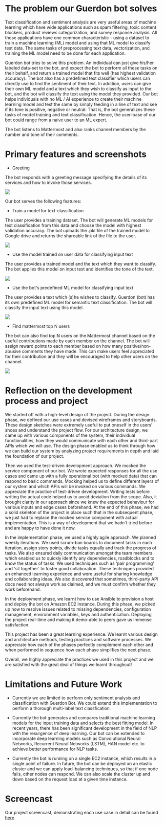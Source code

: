 # The problem our Guerdon bot solves 
Text classification and sentiment analysis are very useful areas of machine learning which have wide applications such as spam filtering, toxic content blockers, product reviews categorization, and survey response analysis. All these applications have one common characteristic - using a dataset to train a machine learning (ML) model and using that ML model to classify test data. The same tasks of preprocessing text data, vectorization, and training the ML model need to be done for each application.

Guerdon bot tries to solve this problem. An individual can just give his/her labeled data-set to the bot, and expect the bot to perform all these tasks on their behalf, and return a trained model that fits well (has highest validation accuracy). The bot also has a predefined text classifier which users can directly use to find the sentiment of their text. In addition, users can give their own ML model and a text which they wish to classify as input to the bot, and the bot will classify the text using the model they provided. Our bot helps individuals with no ML / AI experience to create their machine learning model and test the same by simply feeding in a line of text and see if its tone is positive, negative or neutral. That is, the bot generalizes these tasks of model training and text classification. Hence, the user-base of our bot could range from a naive user to an ML expert.

The bot listens to Mattermost and also ranks channel members by the number and tone of their comments.

# Primary features and screenshots
* Greeting  

The bot responds with a greeting message specifying the details of its services and how to invoke those services.

![](https://github.ncsu.edu/csc510-fall2019/CSC510-13/blob/master/report/Usecase0.gif)

Our bot serves the following features:

* Train a model for text-classification  

The user provides a training dataset. The bot will generate ML models for text classification from this data and choose the model with highest validation accuracy. The bot uploads the .pkl file of the trained model to Google drive and returns the shareable link of the file to the user.

![](https://github.ncsu.edu/csc510-fall2019/CSC510-13/blob/master/report/Usecase1.gif)

* Use the model trained on user data for classifying input text  

The user provides a trained model and the text which they want to classify. The bot applies this model on input text and identifies the tone of the text.

![](https://github.ncsu.edu/csc510-fall2019/CSC510-13/blob/master/report/Usecase2.gif)

* Use the bot's predefined ML model for classifying input text  

The user provides a text which (s)he wishes to classify. Guerdon (bot) has its own predefined ML model for semantic text classification. The bot will classify the input text using this model.

![](https://github.ncsu.edu/csc510-fall2019/CSC510-13/blob/master/report/Usecase3.gif)

* Find mattermost top N users  

The bot can also find top N users on the Mattermost channel based on the useful contributions made by each member on the channel. The bot will assign reward points to each member based on how many positive/non-abusive comments they have made. This can make users feel appreciated for their contribution and they will be encouraged to help other users on the channel.

![](https://github.ncsu.edu/csc510-fall2019/CSC510-13/blob/master/report/Usecase4.gif)


# Reflection on the development process and project

We started off with a high-level design of the project. During the design phase, we defined our use cases and devised wireframes and storyboards. These design sketches were extremely useful to put oneself in the users' shoes and understand the project flow. For our architecture design, we came up with various components of the system, their individual functionalities, how they would communicate with each other and third-part APIs which we will use. The design phase enabled us to think through how we can build our system by analyzing project requirements in depth and laid the foundation of our project.  

Then we used the test-driven development approach. We mocked the service component of our bot. We wrote expected responses for all the use cases and came up with a fully operational bot (with mocked data) that can respond to basic commands. Mocking helped us to define different layers of our system and which APIs will be invoked on various commands. We appreciate the practice of test-driven development. Writing tests before writing the actual code helped us to avoid deviation from the scope. Also, it brought clarity in our approach since we knew the expected behaviour for various inputs and edge cases beforehand. At the end of this phase, we had a solid skeleton of the project in place such that in the subsequent phase, we just had to replace the mocked service component with actual implementation. This is a way of development that we hadn't tried before and are happy to have done it now.

In the implementation phase, we used a highly agile approach. We planned weekly iterations. We used scrum-ban boards to document tasks in each iteration, assign story points, divide tasks equally and track the progress of tasks. We also ensured daily communication amongst the team members which enabled us to quickly identify any dependencies, roadblocks and to know the status of tasks. We used techniques such as 'pair programming' and 'sit together' to foster good collaboration. These techniques provided an enhanced learning experience and were useful for sharing knowledge and collaborating ideas. We also discovered that sometimes, third-party API docs need not always work as claimed, and we must confirm whether they work beforehand.

In the deployment phase, we learnt how to use Ansible to provision a host and deploy the bot on Amazon EC2 instance. During this phase, we picked up how to resolve issues related to missing dependencies, configuration management, environment variables, keys and authentication. Deploying the project real-time and making it demo-able to peers gave us immense satisfaction. 

This project has been a great learning experience. We learnt various design and architecture methods, testing practices and software processes. We appreciate how each of the phases perfectly complement each other and when performed in sequence how each phase simplifies the next phase.

Overall, we highly appreciate the practices we used in this project and we are satisfied with the great deal of things we learnt throughout!

# Limitations and Future Work

* Currently we are limited to perform only sentiment analysis and classification with Guerdon Bot. We could extend this implementation to perform a thorough multi-label text classfication.

* Currently the bot generates and compares traditional machine learning models for the input training data and selects the best fitting model. In recent years, there has been significant development in the field of NLP with the resurgence of deep learning. Our bot can be extended to incorporate deep learning models such as Convolutional Neural Networks, Recurrent Neural Networks (LSTM), HAN model etc. to achieve better performance for NLP tasks.  

* Currently the bot is running on a single EC2 instance, which results in a single point of failure. In future, the bot can be deployed on an elastic cluster and we can apply load-balancing techniques, so that if one node fails, other nodes can respond. We can also scale the cluster up and down based on the request load at a given time instance.

# Screencast
Our project screencast, demonstrating each use case in detail can be found [here](https://www.youtube.com/watch?v=ZP2gxjHo0n4).
